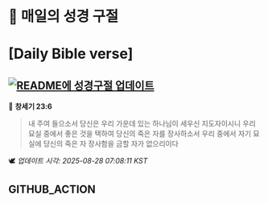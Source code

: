 # 🙏 매일의 성경 구절
# [Daily Bible verse]
## [![README에 성경구절 업데이트](https://github.com/DONGSUKA/first_test/actions/workflows/update-readme-bible.yml/badge.svg)](https://github.com/DONGSUKA/first_test/actions/workflows/update-readme-bible.yml)
<!-- START_BIBLE_VERSE -->
📖 **창세기 23:6**
> 내 주여 들으소서 당신은 우리 가운데 있는 하나님이 세우신 지도자이시니 우리 묘실 중에서 좋은 것을 택하여 당신의 죽은 자를 장사하소서 우리 중에서 자기 묘실에 당신의 죽은 자 장사함을 금할 자가 없으리이다

🕊️ _업데이트 시각: 2025-08-28 07:08:11 KST_
  <!-- END_BIBLE_VERSE -->
## GITHUB_ACTION
